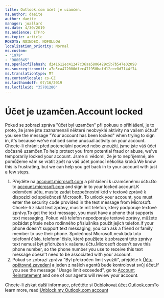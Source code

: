 ```yaml
---
title: Outlook.com účet je uzamčen.
ms.author: daeite
author: daeite
manager: joallard
ms.date: 4/30/2019
ms.audience: ITPro
ms.topic: article
ROBOTS: NOINDEX, NOFOLLOW
localization_priority: Normal
ms.custom:
- "1979"
- "9000345"
ms.openlocfilehash: d241612ec41247c36aa5806429c5b7b547e02098
ms.sourcegitcommit: a7e5ca472000dfec471950bafd12eee8d7144f74
ms.translationtype: MT
ms.contentlocale: cs-CZ
ms.lasthandoff: 07/16/2019
ms.locfileid: "35701280"
---
```

# <a name="account-locked"></a><span data-ttu-id="9c9d6-102">Účet je uzamčen.</span><span class="sxs-lookup"><span data-stu-id="9c9d6-102">Account locked</span></span>

<span data-ttu-id="9c9d6-103">Pokud se zobrazí zpráva "účet byl uzamčen" při pokusu o přihlášení, je to proto, že jsme jste zaznamenali některé neobvyklé aktivity na vašem účtu.</span><span class="sxs-lookup"><span data-stu-id="9c9d6-103">If you see the message "Your account has been locked" when trying to sign in, it's because we've noticed some unusual activity on your account.</span></span> <span data-ttu-id="9c9d6-104">Chcete-li chránit před potenciální podvod nebo zneužití, jsme jste váš účet dočasně uzamčen.</span><span class="sxs-lookup"><span data-stu-id="9c9d6-104">To help protect you from potential fraud or abuse, we've temporarily locked your account.</span></span> <span data-ttu-id="9c9d6-105">Jsme si vědomi, že je to nepříjemné, ale pomůžeme vám se vrátit zpět na váš účet pomocí několika kroků.</span><span class="sxs-lookup"><span data-stu-id="9c9d6-105">We know this is frustrating, but we can help you get back in to your account with just a few steps.</span></span>

1. <span data-ttu-id="9c9d6-106">Přejděte na [account.microsoft.com](https://go.microsoft.com/fwlink/?linkid=2090484) a přihlášení k uzamčenému účtu.</span><span class="sxs-lookup"><span data-stu-id="9c9d6-106">Go to [account.microsoft.com](https://go.microsoft.com/fwlink/?linkid=2090484) and sign in to your locked account.</span></span><span data-ttu-id="9c9d6-107">K odemčení účtu, musíte zadat bezpečnostní kód v textové zprávě k dispozici od společnosti Microsoft.</span><span class="sxs-lookup"><span data-stu-id="9c9d6-107"> To unlock your account, you must enter the security code provided in the text message from Microsoft.</span></span> <span data-ttu-id="9c9d6-108">Chcete-li získat text zprávy, musíte mít telefon, který podporuje textové zprávy.</span><span class="sxs-lookup"><span data-stu-id="9c9d6-108">To get the text message, you must have a phone that supports text messaging.</span></span> <span data-ttu-id="9c9d6-109">Pokud váš telefon nepodporuje textové zprávy, můžete požádat přítele nebo rodinného příslušníka použít jejich telefon.</span><span class="sxs-lookup"><span data-stu-id="9c9d6-109">If your phone doesn't support text messaging, you can ask a friend or family member to use their phone.</span></span> <span data-ttu-id="9c9d6-110">Společnost Microsoft neukládá toto telefonní číslo, telefonní číslo, které použijete k zobrazení této zprávy text nemusí být přidružen k vašemu účtu.</span><span class="sxs-lookup"><span data-stu-id="9c9d6-110">Microsoft doesn't save this phone number, so the phone number you use to receive this text message doesn't need to be associated with your account.</span></span>
2. <span data-ttu-id="9c9d6-111">Pokud se zobrazí zpráva "Byl překročen limit využití", přejděte k [Účtu opětovné zavedení](https://go.microsoft.com/fwlink/?linkid=2090483) a jeden z našich agentů bude kontrolovat svůj účet.</span><span class="sxs-lookup"><span data-stu-id="9c9d6-111">If you see the message "Usage limit exceeded", go to [Account Reinstatement](https://go.microsoft.com/fwlink/?linkid=2090483) and one of our agents will review your account.</span></span>

<span data-ttu-id="9c9d6-112">Chcete-li získat další informace, přečtěte si [Odblokovat účet Outlook.com](https://support.office.com/article/f4ad2701-d166-4d8b-8a6a-9af2a1f8a4c4?wt.mc_id=Office_Outlook_com_Alchemy)</span><span class="sxs-lookup"><span data-stu-id="9c9d6-112">To learn more, read [Unblock my Outlook.com account](https://support.office.com/article/f4ad2701-d166-4d8b-8a6a-9af2a1f8a4c4?wt.mc_id=Office_Outlook_com_Alchemy)</span></span> 